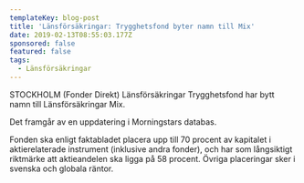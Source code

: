 ```yaml
---
templateKey: blog-post
title: 'Länsförsäkringar: Trygghetsfond byter namn till Mix'
date: 2019-02-13T08:55:03.177Z
sponsored: false
featured: false
tags:
  - Länsförsäkringar
---
```

STOCKHOLM (Fonder Direkt) Länsförsäkringar Trygghetsfond har bytt namn till Länsförsäkringar Mix.

Det framgår av en uppdatering i Morningstars databas.

Fonden ska enligt faktabladet placera upp till 70 procent av kapitalet i aktierelaterade instrument (inklusive andra fonder), och har som långsiktigt riktmärke att aktieandelen ska ligga på 58 procent. Övriga placeringar sker i svenska och globala räntor.
